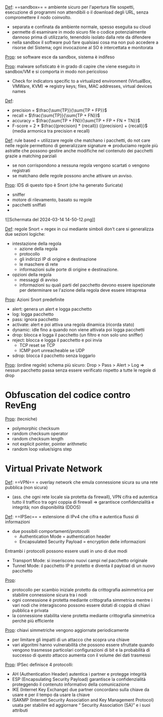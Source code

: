 <u>Def</u>: ==sandbox== = ambiente sicuro per l'apertura file sospetti, esecuzione di programmi non attendibili o il download degli URL, senza compromettere il nodo coinvolto.
- separata e confinata da ambiente normale, spesso eseguita su cloud
- permette di esaminare in modo sicuro file o codice potenzialmente dannoso prima di utilizzarlo, tenendolo isolato dalla rete da difendere
- nella sandbox il software può fare qualsiasi cosa ma non può accedere a risorse del Sistema; ogni invocazione al SO è intercettata e monitorata

<u>Prop</u>: se software esce da sandbox, sistema è indifeso

<u>Prop</u>: malware sofisticato è in grado di capire che viene eseguito in sandbox/VM e si comporta in modo non pericoloso
- Check for indicators specific to a virtualized environment (VirtualBox, VMWare, KVM)
	=> registry keys; files, MAC addresses, virtual devices names

<u>Def</u>:
- precision = $\frac{\sum{TP}}{\sum{TP + FP}}$
- recall = $\frac{\sum{TP}}{\sum{TP + FN}}$
- accuracy = $\frac{\sum{TP + FN}}{\sum{TP + FP + FN + TN}}$
- F-score = 2 * $\frac{{precision} * {recall}} {{precision} + {recall}}$  (media armonica tra precision e recall)


<u>Def</u>: rule based = utilizzare regole che matchano i pacchetti, do not care nelle regole permettono di generalizzare signature
=> produciamo regole più astratte che possono gestire anche modifiche nel contenuto dei pacchetti grazie a matching parziali

- se non corrispondono a nessuna regola vengono scartati o vengono registrati
- se matchano delle regole possono anche attivare un avviso.

<u>Prop</u>: IDS di questo tipo è Snort (che ha generato Suricata)
- sniffer
- motore di rilevamento, basato su regole
- pacchetti sniffati
- 
![[Schermata del 2024-03-14 14-50-12.png]]

<u>Def</u>: regole Snort = regex in cui mediante simboli don't care si generalizza
 due sezioni logiche:
 - intestazione della regola
	 - azione della regola
	 - protocollo
	 - gli indirizzi IP di origine e destinazione
	 - le maschere di rete
	 - informazioni sulle porte di origine e destinazione.
 - opzioni della regola
	 - messaggi di avviso
	 - informazioni su quali parti del pacchetto devono essere ispezionate per determinare se l'azione della regola deve essere intrapresa

<u>Prop</u>: Azioni Snort predefinite
- alert: genera un alert e logga pacchetto
- log: logga pacchetto
- pass: ignora pacchetto
- activate: alert e poi attiva una regola dinamica (ricorda stato)
- dynamic: idle fino a quando non viene attivata poi logga pacchetti
- drop: blocca e logga il pacchetto (un filtro e non solo uno sniffer)
- reject: blocca e logga il pacchetto e poi invia
	- TCP reset se TCP
	- ICMP port unreacheable se UDP
- sdrop: blocca il pacchetto senza loggarlo

<u>Prop</u>: (ordine regole)
schema più sicuro:  Drop > Pass > Alert > Log
	=> nessun pacchetto passa senza essere verificato rispetto a tutte le regole di drop


# Obfuscation del codice contro RevEng

<u>Prop</u>: (tecniche)
- polymorphic checksum
- random checksum operator
- random checksum length
- not explicit pointer, pointer arithmetic
- random loop value/signs step


# Virtual Private Network

<u>Def</u>: ==VPN== = overlay network che emula connessione sicura su una rete pubblica (non sicura)
- (ass. che ogni rete locale sia protetta da firewall), VPN cifra ed autentica tutto il traffico tra ogni coppia di firewall => garantisce confidenzialità e integrità; non disponibilità (DDOS)

<u>Def</u>: ==IPSec== = estensione di IPv4 che cifra e autentica flussi di informazioni
- due possibili comportamenti/protocolli
	- Authentication Mode = authentication header
	- Encapsulated Security Payload = encryption delle informazioni

Entrambi i protocolli possono essere usati in uno di due modi
- Transport Mode: si inseriscono nuovi campi nel pacchetto originale
- Tunnel Mode: il pacchetto IP è protetto e diventa il payload di un nuovo pacchetto

<u>Prop</u>: 
- protocollo per scambio iniziale protetto da crittografia asimmetrica per stabilire connessione sicura tra i nodi
- ogni connessione è protetta mediante crittografia simmetrica mentre i vari nodi che interagiscono possono essere dotati di coppia di chiavi pubblica e privata
- la connessione stabilita viene protetta mediante crittografia simmetrica perchè più efficiente

<u>Prop</u>: chiavi simmetriche vengono aggiornate periodicamente
- per limitare gli impatti di un attacco che scopra una chiave
-  vari algoritmi hanno vulnerabilità che possono essere sfruttate quando vengono trasmesse particolari configurazioni di bit e la probabilità di successo di questo attacco aumenta con il volume dei dati trasmessi

<u>Prop</u>: IPSec definisce 4 protocolli:
- AH (Authentication Header) autentica i partner e protegge integrità
- ESP (Encapsulating Security Payload) garantisce la confidenzialità proteggendo il contenuto informativo della comunicazione
-  IKE (Internet Key Exchange) due partner concordano sulla chiave da usare e per il tempo da usare la chiave
- ISAKMP (Internet Security Association and Key Management Protocol) usata per stabilire ed aggiornare “ Security Association (SA)” e i suoi attributi